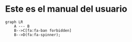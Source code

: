 # Este es el manual del usuario


```mermaid
graph LR
    A --- B
    B-->C[fa:fa-ban forbidden]
    B-->D(fa:fa-spinner);
```